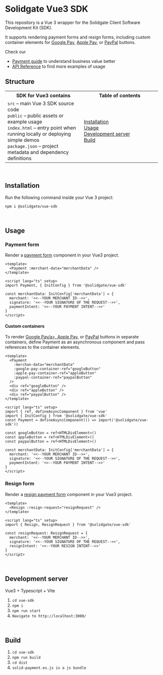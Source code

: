 # Solidgate Vue3 SDK

This repository is a Vue 3 wrapper for the Solidgate Client Software Development Kit (SDK).

It supports rendering payment forms and resign forms, including custom container elements for <a href="https://docs.solidgate.com/payments/integrate/payment-form/google-pay-button/" target="_blank">Google Pay</a>, <a href="https://docs.solidgate.com/payments/integrate/payment-form/apple-pay-button/" target="_blank">Apple Pay</a>, or <a href="https://docs.solidgate.com/payments/integrate/payment-form/paypal-button/" target="_blank">PayPal</a> buttons.

Check our
* <a href="https://docs.solidgate.com/" target="_blank">Payment guide</a> to understand business value better
* <a href="https://api-docs.solidgate.com/" target="_blank">API Reference</a> to find more examples of usage

## Structure

<table style="width: 100%; background: transparent;">
  <colgroup>
    <col style="width: 50%;">
    <col style="width: 50%;">
  </colgroup>
  <tr>
    <th>SDK for Vue3 contains</th>
    <th>Table of contents</th>
  </tr>
  <tr>
    <td>
      <code>src</code> – main Vue 3 SDK source code<br>
      <code>public</code> – public assets or example usage<br>
      <code>index.html</code> – entry point when running locally or deploying simple demos<br>
      <code>package.json</code> – project metadata and dependency definitions
    </td>
    <td>
      <a href="https://github.com/solidgate-tech/vue-sdk?tab=readme-ov-file#installation">Installation</a><br>
      <a href="https://github.com/solidgate-tech/vue-sdk?tab=readme-ov-file#usage">Usage</a><br>
      <a href="https://github.com/solidgate-tech/vue-sdk?tab=readme-ov-file#development-server">Development server</a><br>
      <a href="https://github.com/solidgate-tech/vue-sdk?tab=readme-ov-file#build">Build</a>
    </td>
  </tr>
</table>

<br>

## Installation

Run the following command inside your Vue 3 project:

```
npm i @solidgate/vue-sdk
``` 

<br>

## Usage

### Payment form

Render a <a href="https://docs.solidgate.com/payments/integrate/payment-form/create-your-payment-form/" target="_blank">payment form</a> component in your Vue3 project.


```vue
<template>
  <Payment :merchant-data="merchantData" />
</template>

<script lang="ts" setup>
import Payment, { InitConfig } from '@solidgate/vue-sdk'

const merchantData: InitConfig['merchantData'] = {
  merchant: '<<--YOUR MERCHANT ID-->>',
  signature: '<<--YOUR SIGNATURE OF THE REQUEST-->>',
  paymentIntent: '<<--YOUR PAYMENT INTENT-->>'
}
</script>
```

#### Custom containers

To render <a href="https://docs.solidgate.com/payments/integrate/payment-form/google-pay-button/" target="_blank">Google Pay/a>, <a href="https://docs.solidgate.com/payments/integrate/payment-form/apple-pay-button/" target="_blank">Apple Pay</a>, or <a href="https://docs.solidgate.com/payments/integrate/payment-form/paypal-button/" target="_blank">PayPal</a> buttons in separate containers, define Payment as an asynchronous component and pass references to the container elements.

```vue
<template>
  <Payment
    :merchan-data="merchantData"
    :google-pay-container-ref="googleButton"
    :apple-pay-container-ref="appleButton"
    :paypal-container-ref="paypalButton"
  />
  <div ref="googleButton" />
  <div ref="appleButton" />
  <div ref="paypalButton" />
</template>

<script lang="ts" setup>
import { ref, defineAsyncComponent } from 'vue'
import { InitConfig } from '@solidgate/vue-sdk'
const Payment = defineAsyncComponent(() => import('@solidgate/vue-sdk'))

const googleButton = ref<HTMLDivElement>()
const appleButton = ref<HTMLDivElement>()
const paypalButton = ref<HTMLDivElement>()

const merchantData: InitConfig['merchantData'] = {
  merchant: '<<--YOUR MERCHANT ID-->>',
  signature: '<<--YOUR SIGNATURE OF THE REQUEST-->>',
  paymentIntent: '<<--YOUR PAYMENT INTENT-->>'
}
</script>
```

### Resign form

Render a <a href="https://docs.solidgate.com/payments/integrate/payment-form/resign-payment-form/" target="_blank">resign payment form</a> component in your Vue3 project.

```vue
<template>
  <Resign :resign-request="resignRequest" />
</template>

<script lang="ts" setup>
import { Resign, ResignRequest } from '@solidgate/vue-sdk'

const resignRequest: ResignRequest = {
  merchant: '<<--YOUR MERCHANT ID-->>',
  signature: '<<--YOUR SIGNATURE OF THE REQUEST-->>',
  resignIntent: '<<--YOUR RESIGN INTENT-->>'
}
</script>
```

<br>

## Development server

Vue3 + Typescript + Vite

1. `cd vue-sdk`
2. `npm i`
3. `npm run start`
4. `Navigate to http://localhost:3000/`

<br>

## Build

1. `cd vue-sdk`
2. `npm run build`
3. `cd dist`
4. `solid-payment.es.js is a js bundle`
